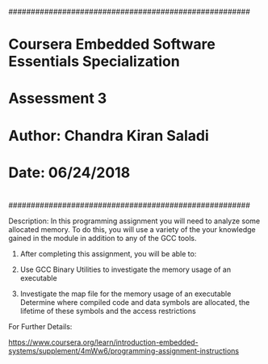 ######################################################
#
# Coursera Embedded Software Essentials Specialization
# Assessment 3
# Author: Chandra Kiran Saladi
# Date: 06/24/2018
#
######################################################

Description:
In this programming assignment you will need to analyze some allocated memory. To do this, you will use a variety of the your knowledge gained in the module in addition to any of the GCC tools.

1) After completing this assignment, you will be able to:

2) Use GCC Binary Utilities to investigate the memory usage of an executable
3) Investigate the map file for the memory usage of an executable
Determine where compiled code and data symbols are allocated, the lifetime of these symbols and the access restrictions

For Further Details:

https://www.coursera.org/learn/introduction-embedded-systems/supplement/4mWw6/programming-assignment-instructions

